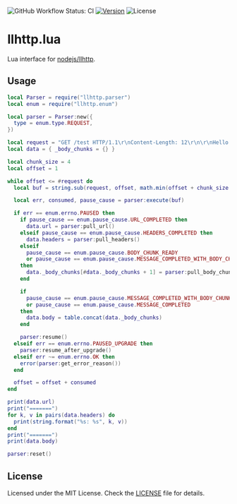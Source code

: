 ![GitHub Workflow Status: CI](https://img.shields.io/github/workflow/status/MunifTanjim/llhttp.lua/CI/main?label=CI&style=for-the-badge)
[![Version](https://img.shields.io/luarocks/v/MunifTanjim/llhttp?color=%232c3e67&style=for-the-badge)](https://luarocks.org/modules/MunifTanjim/llhttp)
![License](https://img.shields.io/github/license/MunifTanjim/llhttp.lua?style=for-the-badge)

# llhttp.lua

Lua interface for [nodejs/llhttp](https://github.com/nodejs/llhttp).

## Usage

```lua
local Parser = require("llhttp.parser")
local enum = require("llhttp.enum")

local parser = Parser:new({
  type = enum.type.REQUEST,
})

local request = "GET /test HTTP/1.1\r\nContent-Length: 12\r\n\r\nHello World!\r\n"
local data = { _body_chunks = {} }

local chunk_size = 4
local offset = 1

while offset <= #request do
  local buf = string.sub(request, offset, math.min(offset + chunk_size - 1, #request))

  local err, consumed, pause_cause = parser:execute(buf)

  if err == enum.errno.PAUSED then
    if pause_cause == enum.pause_cause.URL_COMPLETED then
      data.url = parser:pull_url()
    elseif pause_cause == enum.pause_cause.HEADERS_COMPLETED then
      data.headers = parser:pull_headers()
    elseif
      pause_cause == enum.pause_cause.BODY_CHUNK_READY
      or pause_cause == enum.pause_cause.MESSAGE_COMPLETED_WITH_BODY_CHUNK
    then
      data._body_chunks[#data._body_chunks + 1] = parser:pull_body_chunk()
    end

    if
      pause_cause == enum.pause_cause.MESSAGE_COMPLETED_WITH_BODY_CHUNK
      or pause_cause == enum.pause_cause.MESSAGE_COMPLETED
    then
      data.body = table.concat(data._body_chunks)
    end

    parser:resume()
  elseif err == enum.errno.PAUSED_UPGRADE then
    parser:resume_after_upgrade()
  elseif err ~= enum.errno.OK then
    error(parser:get_error_reason())
  end

  offset = offset + consumed
end

print(data.url)
print("=======")
for k, v in pairs(data.headers) do
  print(string.format("%s: %s", k, v))
end
print("=======")
print(data.body)

parser:reset()
```

## License

Licensed under the MIT License. Check the [LICENSE](./LICENSE) file for details.
